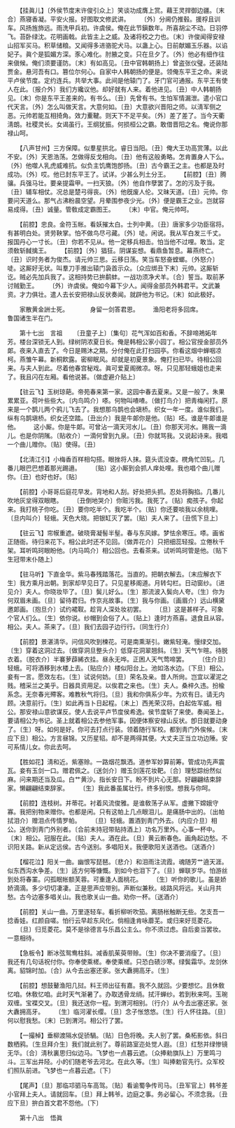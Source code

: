 <!-- { "loadSidebar": true } -->
　　【挂眞儿】〔外侯节度末许俊引众上〕笑谈功成膺上赏。藉王灵捍御边疆。〔末合〕燕寝香凝。平安火报。好图取文修武讲。 
　　〔外〕分阃仍推毂。援桴且训车。风扬旌斾远。雨洗甲兵初。许虞侯。俺在此节鎭数年。所喜胡尘不动。日羽停飞。苔卧绿沈。花明画戟。此皆主上之威。及诸将校之力也。〔末〕许俊闻得安禄山招军买马。积草储粮。又闻得多进骆驼犬马。以蛊上心。日前献媚玉乐器。以谄妃子。眞个是狐媚方深。豕心难化。肘腋之变。只在旦夕了。〔外〕他必有细作往来傎候。俺们须要谨防。〔末〕有如高见。〔丑中官韩朝扬上〕曾盗张仪璧。还装陆贾金。悬河吾有口。篡位尔何心。自家中人韩朝扬的便是。领俺东平王之命。来说平卢侯节度。定约连兵。共举大事。此间是他辕门了。牙门官可通报。东平王有使人在此。〔报介外〕我们方纔议他。却好就有人来。着他进见。〔丑〕中人韩朝扬见。〔末〕你是东平王差来的。有书么。〔丑〕先曾有书。生怕军情漏泄。遣小官口代天言。〔外〕怎么叫做天言。大意何如。〔丑〕大意欲兴晋阳之师。以淸军侧之恶。元帅若能互相掎角。效力櫜鞬。则天下不足平矣。〔外〕差了差了。当今天衢淸朗。社稷灵长。女谒虽行。王纲犹振。何损桓公之霸。敢借晋阳之名。俺说你那禄山呵。 

　　【八声甘州】三方保障。似羣星拱北。睿日当阳。〔丑〕俺大王功高赏薄。以此不安。〔外〕天恩浩荡。怎做得反戈相向。〔丑〕他有这般勇略。怎肯置身人下么。〔外〕他噬人乳虎威难抗。似负主饥鹰饱卽扬。〔丑〕古今霸王之主。也都是及时成功。〔外〕哎。他已封东平王了。试详。少甚么列土分王。 
　　【前腔】〔丑〕腾骧。兵强马壮。要亲提霜甲。一扫天狼。〔外〕他自作孽罢了。怎的污及于我。〔丑〕辅车相仗。况总是楚弓得丧。〔外〕他旣废人伦。又昧天道。〔丑〕元帅。你要问天道么。那气占沸粉晨空望。月晕围参夜少光。〔外〕便是霸王之业。岂就容易成得。〔丑〕诚量。管敎成定霸图王。 
　　〔末〕中官。俺元帅呵。 

　　【前腔】忠良。金符玉帐。看妖摧太白。士列中黄。〔丑〕唐家多少功臣宿将。有甚明白处。贤劳鞅掌。怕不做鸟尽弓藏。〔外〕唗。闲说。我从军白发三千丈。报国丹心一寸长。〔丑〕你若不见从。他一定移兵相击。怕当他不过哩。敢当。定须敎斩馘擒王。 
　　【前腔】〔外〕猖狂。阴谋妄想。看鼎鱼暂息。幕燕终亡。〔丑〕识时务者为俊杰。请元帅三思。云移日荡。笑当车怒奋螳螂。〔外怒介〕唗。这厮好无状。叫羣刀手推出辕门袅首示众。〔众应绑丑下末〕元帅。这厮斩讫。贼必先加兵我了。这相持势已拚鹬蚌。一战功须净犬羊。〔合〕誓当。取前茅讨贼勤王。 
　　〔外〕许虞侯。俺如今幕下少人。闻得金部员外韩君平。文武兼资。才力俱壮。遣人去长安把禄山反状奏闻。就辟他为书记。〔末〕如此极好。 

　　家散黄金詶士死。　　　　身留一剑答君恩。 
　　渔阳老将多回席。　　　　鲁国诸生半在门。 

　　第十七出　言祖 
　　〔丑童子上〕〔集句〕花气浑如百和香。不辞啼鴂妬年芳。楼台深锁无人到。绿树阴浓夏日长。俺是韩相公家小园丁。相公官授金部员外郞。夜来入直去了。今日是赐沐之期。分付俺在此打扫园亭。你看这烟中蝉咽凉柯。燕雏午幕。新桐飮露。密柳眠风。却就是初夏景象。俺打扫已毕。待相公回来。与夫人到此。尽着他春宫秘戏。眞可爱夏阁微凉。呀。只见那轻蛾姐也走来了。我且闪在左厢。看他说甚。〔做虚避介贴上〕 

　　【驻云飞】玉树琼葩。帝苑春来第一家。这园中春去夏来。又是一般了。朱果累累亚。荷叶些些大。〔内鸟鸣介〕嗏。何物叫喳喳。〔做打鸟介〕把靑梅闲打。原来是一个鹊儿两个鸦儿飞去了。我想那乌鹊也会塡桥。织女一年一度。谁似我们。纵有乌鹊塡桥。织女还空踏。〔丑出介〕我是牛郞你是他。〔贴〕呸。谁是牛郞谁是他。 
　　这小厮。你是牛郞。可曾沾一滴天河水儿。〔丑〕你那天河水。赐我一滴儿。也是你阴隲。〔贴收介〕一滴何曾到九泉。〔丑〕你就骂我。又说起诗来。我唱一个曲儿赠你。〔贴〕使得。〔丑〕 

　　【北淸江引】小梅香百样相勾搭。眼挫将人抹。筵头谎没查。櫈角忙凹轧。几番儿眼巴巴想着那光踢遢。 
　　〔贴〕这小厮到会抓人痒处哩。我也唱个曲儿赠你。〔丑〕也好也好。〔贴〕 

　　【前腔】小哥哥后庭花早发。背地和人刮。好处把头抓。忍处将胸掐。几番儿吹地灰坌得双眼瞎。 
　　〔丑倒地哭介〕你赃污我。我死了。〔贴〕痴孩子。你起来。我打桃子你吃。〔丑〕要你吃半个。我吃半个。〔贴〕你还要啖我以余桃哩。〔旦内叫介〕轻蛾。天色大晓。把银缸灭了罢。〔贴〕夫人来了。〔丑慌下旦上〕 

　　【驻云飞】帘幙重遮。破晓膏凝髻半髽。春与东风嫁。梦怯余寒压。嗏。画省正随衙。待归来花下。相公此时还不见回。〔做弄花介〕只把细蕊轻挼。立倦秋千架。耳听鸣珂眼盼他。〔内马鸣介〕相公回也。去看茶来。试听鸣珂管是他。〔贴下生冠带末仆随上〕 

　　【驻马听】下直金华。紫马春残踏落花。当直的。把朝衣解去。〔末应解衣下生〕我方乘月出朝。到家却早见日了。只见星移阁道。月转勾栏。日动窗纱。〔进见介〕夫人。你晓妆毕了。〔旦〕鬓儿好么。〔生〕那流波入鬓向人夸。〔生〕你为何双眉未画。〔旦〕留待君归。作京兆故事。〔生〕我与你画。〔画眉介〕远山横黛邀郞画。〔抱旦介〕试约裙靫。趁背人深处妆初罢。 
　　〔旦〕这是甚样子。可象个官人们么。〔生〕依你说。纱帽到会俗了人。〔贴上〕逢时方燕喜。退食且从容。相公。夫人。茶来了。〔旦〕我们去园子边行行。〔同生行介〕 

　　【前腔】景湛淸华。问信风吹到楝花。可是南熏渐引。嫩紫轻淹。慢绿交加。〔生〕穿着这洞过去。〔做穿洞旦整头介〕低穿花洞翠翘斜。〔生〕天气乍暄。待脱衣着。〔脱衣介〕半褰萝薜絺衣挂。昼永无哗。正困人天气莺啼罢。 
　　〔住介旦〕轻蛾。可将酒移到水楼上去。〔贴应介〕楼似阳台上。池如洛水边。〔下旦〕相公。妾有一言。愿效左右。〔生〕试说何妨。〔旦〕荣名及亲。昔人所尙。岂宜以濯泥之贱。稽采兰之美乎。日器具资用足。以俟君之来也。〔生〕夫人。桑梓久违。扮楡系念。无奈春光殢客。难教秋气将归。〔旦〕我和你俱系少年。为欢有日。请无内顾。决意前行。〔生〕如此再当卜日起程。〔末上〕西羌荣汉将。白起佐军威。相公。那安禄山意欲谋反。使人去说平卢节度侯希逸。侯节度斩了来使。奏闻圣上。要请相公为书记。圣上就着相公去参他军事。因便体察安禄山反状。卽日就要动身了。〔生〕呀。如何是好。你可去打点行装。领着随行军校。都到靑门外俟候。〔末应下旦〕相公。方言昼锦。又历星轺。却不是两得其便。大丈夫正当立功边陲。安可系情儿女。你此去呵。 

　　【胜如花】淸和近。紫塞赊。一路烟花飘洒。道参军妙算前筹。管成功先声震瓦。妾有玉剑一口。赠君佩之。〔送剑介〕赠玉剑莲花妆靶。〔合〕理愁踪纷然似麻。问来期还当及瓜。白艹黄沙。指长安日下。盼不到片心无那。好翩翩结束辞家。懒翩翩结束辞家。 
　　〔生〕我此番虽属壮行。终多别恨。想我与你呵。 

　　【前腔】连枝树。并蒂花。衬着风流俊雅。是谁敎荡子从军。虚撇下嫦娥守寡。我把别物来赠你。也都是闲。只有这帕上几点眼泪儿。是痛肠中出的。〔出帕拭泪介〕赠泪点传情罗帕。 
　　〔旦〕轻蛾。置酒到靑门外去。〔内应介旦〕相公。送你到靑门外别者。〔合前末持冠带贴持酒上〕功名万里外。心事一杯中。〔末〕相公。冠服在此。〔贴〕夫人。酒在此。〔旦〕黄云断春色。画角起边愁。不识阳关路。新从定远侯。古今送别。多唱阳关。我便歌阳关送酒也。〔送酒介〕 

　　【榴花泣】阳关一曲。幽恨写琵琶。〔悲介〕和泪雨注流霞。魂随芳艹遶天涯。似东西沟水争差。〔生〕适方何等慷慨。到如今也泪下了。〔旦〕蝉联岁华。怕游丝到处将春罣。闪孤眠帐额芙蓉。可重逢人面桃花。 
　　〔生〕听你的歌儿。虽是娇娇滴滴。多少切切凄凄。正是思声应带别。声断似兼秋。岐路风将远。关山月共愁。古今边塞多唱关山。我也歌关山一曲。劝你一杯。〔送酒介〕 

　　【前腔】关山一曲。万里逐轻车。看折柳听吹笳。离肠枨触断无些。怎支吾一捻香娃。红颜自嗟。怕行云早趁东风化。倘相逢肯咏蘼芜。或归来好觅菱花。 
　　〔旦〕归觅菱花。莫不是徐德言与乐昌公主么。你不须过虑。自后妾当罢妆。一意相待。 

　　【急板令】断冰弦鸳鸯柱斜。减香肌茱萸带赊。〔生〕你决不要消瘦了。〔旦〕我还有几句话祝付你。你奉使乘槎。奉使乘槎。只恐白碛沙寒。绿鬓霜华。龙剑休离。貂锦时加。〔合〕从今去出塞还家。张大纛拥高牙。〔生〕 

　　【前腔】想鼓鼙渔阳几挝。料王师出征有嘉。我不久就回。少要想忆。且休敎忆咱。休敎忆咱。此时天气渐暑了。办取透骨龙绡。拭汗蝉纱。若到秋来呵。玉琬双缠。宝褋交叉。〔旦〕我还送你一程。到渭河相别。〔行介〕从今去出塞还家。张大纛拥高牙。 
　　〔生〕临河濯长缨。〔旦〕念子怅悠悠。〔生〕行人怀往路。〔旦〕何以慰我愁。〔末〕已到渭河。相公行了罢。 

　　【一撮棹】垂柳渡隔水促骄騧。〔贴〕日色将晚。夫人别了罢。桑柘影依。斜日数栖鸦。〔生旦拜介生〕我们就此别了。尊前路室迩处觉人遐。〔旦〕红愁并绿惨镜无华。〔合〕淸秋裏思归似边马。飞梦也一点暮云遮。〔众捧勑旗队上〕万里鸣刁斗。三军出井陉。小的们随老爷去河北。在此久等。〔生〕叫捧勅官先行。众军校们照队前进。飞梦也一点暮云遮。〔下〕 

　　【尾声】〔旦〕那临邛驷马车高驾。〔贴〕看谕蜀争传司马。〔丑军官上〕韩爷差小官拜上夫人。请就回车。〔旦〕拜上韩爷。边庭之事。务必留心。不须念我。〔丑应下旦〕拚白首文君不怨他。〔下〕 


　　第十八出　悟眞 
